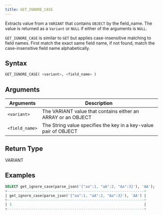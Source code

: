 ```yaml
---
title: GET_IGNORE_CASE
---
```


Extracts value from a `VARIANT` that contains `OBJECT` by the field_name.
The value is returned as a `Variant` or `NULL` if either of the arguments is `NULL`.

`GET_IGNORE_CASE` is similar to `GET` but applies case-insensitive matching to field names.
First match the exact same field name, if not found, match the case-insensitive field name alphabetically.

## Syntax

```sql
GET_IGNORE_CASE( <variant>, <field_name> )
```

## Arguments

| Arguments      | Description                                                      |
|----------------|------------------------------------------------------------------|
| `<variant>`    | The VARIANT value that contains either an ARRAY or an OBJECT     |
| `<field_name>` | The String value specifies the key in a key-value pair of OBJECT |

## Return Type

VARIANT

## Examples

```sql
SELECT get_ignore_case(parse_json('{"aa":1, "aA":2, "Aa":3}'), 'AA');
+---------------------------------------------------------------+
| get_ignore_case(parse_json('{"aa":1, "aA":2, "Aa":3}'), 'AA') |
+---------------------------------------------------------------+
| 3                                                             |
+---------------------------------------------------------------+
```
